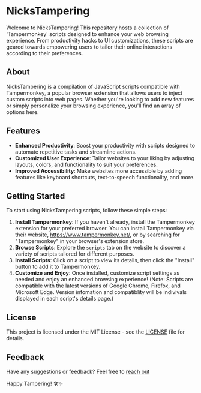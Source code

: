 # NicksTampering

Welcome to NicksTampering! This repository hosts a collection of 'Tampermonkey' scripts designed to enhance your web browsing experience. From productivity hacks to UI customizations, these scripts are geared towards empowering users to tailor their online interactions according to their preferences.

## About

NicksTampering is a compilation of JavaScript scripts compatible with Tampermonkey, a popular browser extension that allows users to inject custom scripts into web pages. Whether you're looking to add new features or simply personalize your browsing experience, you'll find an array of options here.

## Features

- **Enhanced Productivity**: Boost your productivity with scripts designed to automate repetitive tasks and streamline actions.
- **Customized User Experience**: Tailor websites to your liking by adjusting layouts, colors, and functionality to suit your preferences.
- **Improved Accessibility**: Make websites more accessible by adding features like keyboard shortcuts, text-to-speech functionality, and more.

## Getting Started

To start using NicksTampering scripts, follow these simple steps:

1. **Install Tampermonkey**: If you haven't already, install the Tampermonkey extension for your preferred browser.
You can install Tampermonkey via their website, https://www.tampermonkey.net/, or by searching for "Tampermonkey" in your browser's extension store.
2. **Browse Scripts**: Explore the `scripts` tab on the website to discover a variety of scripts tailored for different purposes.
3. **Install Scripts**: Click on a script to view its details, then click the "Install" button to add it to Tampermonkey.
4. **Customize and Enjoy**: Once installed, customize script settings as needed and enjoy an enhanced browsing experience!
(Note: Scripts are compatible with the latest versions of Google Chrome, Firefox, and Microsoft Edge. Version infomation and compatiblity will be indivivals displayed in each script's details page.)

## License

This project is licensed under the MIT License - see the [LICENSE](LICENSE) file for details.

## Feedback

Have any suggestions or feedback? Feel free to [reach out](https://discord.com/users/701632642822701057)


Happy Tampering! 🛠️✨